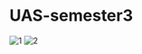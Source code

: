 # UAS-semester3

![1](https://user-images.githubusercontent.com/92865616/211375287-8c069c1e-7c44-415a-b0b9-bf792bfdda6f.png)
![2](https://user-images.githubusercontent.com/92865616/211375853-dcce911f-1a5f-479c-9b89-141ff8a8cf10.png)

